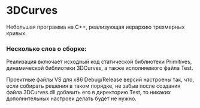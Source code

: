 # 3DCurves
Небольшая программа на C++, реализующая иерархию трехмерных кривых.

### Несколько слов о сборке:
Реализация включает исходный код статической библиотеки Primitives,
динамической библиотеки 3DCurves,
а также исполняемого файла Test.

Проектные файлы VS для x86 Debug/Release версий настроены так, 
что, если собирать решения в таком порядке, 
не забыв после создания файла 3DCurves.dll добавить его в директорию Test,
то никаких дополнительных настроек делать будет не нужно.
